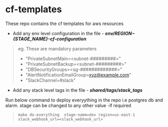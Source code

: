 # cf-templates
These repo contains the cf templates for aws resources

* Add any env level configuration in the file - _**env/${REGION}-${STAGE_NAME}-cf-configuration**_
> eg. These are mandatory parameters
>    * "PrivateSubnetMain=<subnet-#########>"
>    * "PrivateSubnetBackup=<subnet-#########>"
>    * "DBSecurityGroups=<sg-#############>"
>    * "AlertNotificationEmailGroup=<xyz@example.com>"
>    * "SlackChannel=#slack"

* Add any stack level tags in the file - _**shared/tags/stack_tags**_


 Run below command to deploy everyything in the repo i.e postgres db and alarm. stage can be changed to any other value -if required
 >`make do-everything  stage-name=dev region=us-east-1 slack_webhook_url=<slack_webhook_url>`
